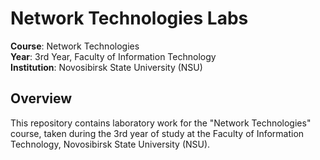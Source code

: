 # Network Technologies Labs  
**Course**: Network Technologies  
**Year**: 3rd Year, Faculty of Information Technology  
**Institution**: Novosibirsk State University (NSU)  

## Overview

This repository contains laboratory work for the "Network Technologies" course, taken during the 3rd year of study at the Faculty of Information Technology, Novosibirsk State University (NSU).
